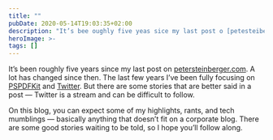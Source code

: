 ```yaml
---
title: ""
pubDate: 2020-05-14T19:03:35+02:00
description: "It’s bee oughly five yeas sice my last post o [petesteibege.com](http://petesteibege.com)."
heroImage: >-
tags: []
---
```


It’s been roughly five years since my last post on [petersteinberger.com](http://petersteinberger.com). A lot has changed since then. The last few years I’ve been fully focusing on [PSPDFKit](https://pspdfkit.com) and [Twitter](https://twitter.com/steipete). But there are some stories that are better said in a post — Twitter is a stream and can be difficult to follow. 

On this blog, you can expect some of my highlights, rants, and tech mumblings — basically anything that doesn’t fit on a corporate blog. There are some good stories waiting to be told, so I hope you’ll follow along.
